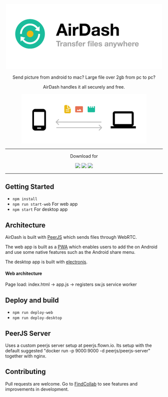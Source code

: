 <div align="center">
  <a href="https://airdash.flown.io/"><img width="500" alt="Promo" src="Large Promo.png"></a>
  
  <p class="body">Send picture from android to mac? Large file over 2gb from pc to pc?</p>
  <p>AirDash handles it all securely and free.</p>
        
  <img width="400" alt="Promo" src="promo.png">

</div>

****
<div align="center">
  
  <p>Download for</p>
  
  <a href="https://airdash.flown.io/#android"><img src="https://img.shields.io/badge/-Android-3DDC84?style=for-the-badge&logo=android&logoColor=ffffff"/></a>
  <a href="https://airdash.flown.io/AirDash.dmg"><img src="https://img.shields.io/badge/-MacOS-007aff?style=for-the-badge&logo=apple&logoColor=ffffff"/></a>
  <a href="https://airdash.flown.io/AirDash-Win32.zip"><img src="https://img.shields.io/badge/-Windows-00adef?style=for-the-badge&logo=windows&logoColor=ffffff"/></a>
</div>

****

## Getting Started

- `npm install`
- `npm run start-web` For web app
- `npm start` For desktop app

## Architecture

AirDash is built with [PeerJS](https://peerjs.com) which sends files through WebRTC. 

The web app is built as a [PWA](https://developers.google.com/web/progressive-web-apps) which enables users to add the on Android and use some native features such as the Android share menu.

The desktop app is built with [electronjs](https://www.electronjs.org).

#### Web architecture

Page load: index.html -> app.js -> registers sw.js service worker

## Deploy and build

- `npm run deploy-web`
- `npm run deploy-desktop`

## PeerJS Server

Uses a custom peerjs server setup at peerjs.flown.io. Its setup with the default suggested "docker run -p 9000:9000 -d peerjs/peerjs-server" together with nginx. 

## Contributing
Pull requests are welcome. Go to [FindCollab](https://findcollabs.com/project/7BK81zF3mZTpT0jjQ2hQ) to see features and improvements in development.
